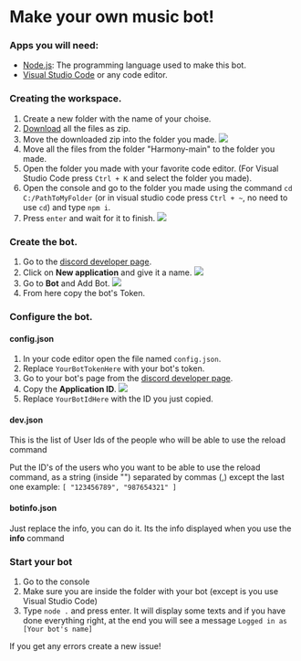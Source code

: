 # Make your own music bot!

### Apps you will need:
* [Node.js](https://nodejs.org/en/download/): The programming language used to make this bot.
* [Visual Studio Code](https://code.visualstudio.com/download) or any code editor.


### Creating the workspace.
1. Create a new folder with the name of your choise.
2. [Download](https://github.com/dionsyran2/Harmony/archive/refs/heads/main.zip) all the files as zip.
3. Move the downloaded zip into the folder you made.
![](https://i.imgur.com/NI70JCN.png)
4. Move all the files from the folder "Harmony-main" to the folder you made.
5. Open the folder you made with your favorite code editor.
(For Visual Studio Code press `Ctrl + K` and select the folder you made).
6. Open the console and go to the folder you made using the command `cd C:/PathToMyFolder` (or in visual studio code press `Ctrl + ~`, no need to use `cd`) and type `npm i`.
7. Press `enter` and wait for it to finish.
![](https://i.imgur.com/Zv0jEH9.png)

### Create the bot.
1. Go to the [discord developer page](https://discord.com/developers/applications).
2. Click on **New application** and give it a name.
![](https://i.imgur.com/bMhy0yY.png)
3. Go to **Bot** and Add Bot.
![](https://i.imgur.com/dDo0DgP.png)
4. From here copy the bot's Token.

### Configure the bot.
#### config.json
1. In your code editor open the file named `config.json`.
2. Replace `YourBotTokenHere` with your bot's token.
3. Go to your bot's page from the [discord developer page](https://discord.com/developers/applications).
4. Copy the **Application ID**.
![](https://i.imgur.com/kSsr1BE.png)
5. Replace `YourBotIdHere` with the ID you just copied.

#### dev.json
This is the list of User Ids of the people who will be able to use the reload command

Put the ID's of the users who you want to be able to use the reload command, as a string (inside "") separated by commas (,) except the last one
example:
`
[
  "123456789",
  "987654321"
]
`

#### botinfo.json
Just replace the info, you can do it. Its the info displayed when you use the **info** command


### Start your bot
1. Go to the console
2. Make sure you are inside the folder with your bot (except is you use Visual Studio Code)
3. Type `node .` and press enter.
It will display some texts and if you have done everything right, at the end you will see a message `Logged in as [Your bot's name]`

If you get any errors create a new issue!
